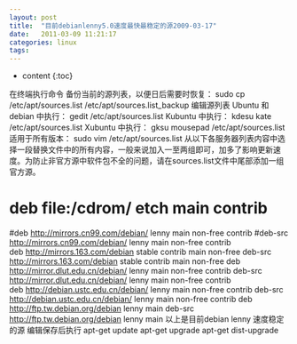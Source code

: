 ```yaml
---
layout: post
title:  "目前debianlenny5.0速度最快最稳定的源2009-03-17"
date:   2011-03-09 11:21:17
categories: linux
tags:
---
```


* content
{:toc}

在终端执行命令 备份当前的源列表，以便日后需要时恢复： sudo cp /etc/apt/sources.list /etc/apt/sources.list_backup 编辑源列表 Ubuntu 和debian 中执行：
  gedit /etc/apt/sources.list
Kubuntu 中执行：
kdesu kate /etc/apt/sources.list
Xubuntu 中执行：
gksu mousepad /etc/apt/sources.list
适用于所有版本：
sudo vim /etc/apt/sources.list 从以下各服务器列表内容中选择一段替换文件中的所有内容，一般来说加入一至两组即可，加多了影响更新速度。为防止非官方源中软件包不全的问题，请在sources.list文件中尾部添加一组官方源。
 # deb file:/cdrom/ etch main contrib
 
 #deb http://mirrors.cn99.com/debian/ lenny main non-free contrib
 #deb-src http://mirrors.cn99.com/debian/ lenny main non-free contrib  
 deb http://mirrors.163.com/debian stable  contrib main non-free
 deb-src http://mirrors.163.com/debian stable  contrib main non-free 
 deb http://mirror.dlut.edu.cn/debian/ lenny main non-free contrib
 deb-src http://mirror.dlut.edu.cn/debian/ lenny main non-free contrib          
 deb http://debian.ustc.edu.cn/debian/ lenny main non-free contrib
 deb-src http://debian.ustc.edu.cn/debian/ lenny main non-free contrib deb http://ftp.tw.debian.org/debian lenny main   deb-src http://ftp.tw.debian.org/debian lenny main 以上是目前debian lenny 速度稳定的源 编辑保存后执行 apt-get update    apt-get upgrade    apt-get dist-upgrade
        
